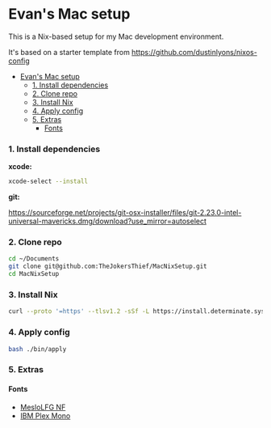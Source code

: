 # Evan's Mac setup

This is a Nix-based setup for my Mac development environment.

It's based on a starter template from https://github.com/dustinlyons/nixos-config


- [Evan's Mac setup](#evans-mac-setup)
    - [1. Install dependencies](#1-install-dependencies)
    - [2. Clone repo](#2-clone-repo)
    - [3. Install Nix](#3-install-nix)
    - [4. Apply config](#4-apply-config)
    - [5. Extras](#5-extras)
      - [Fonts](#fonts)


### 1. Install dependencies

**xcode:**
```sh
xcode-select --install
```

**git:**

https://sourceforge.net/projects/git-osx-installer/files/git-2.23.0-intel-universal-mavericks.dmg/download?use_mirror=autoselect

### 2. Clone repo

```sh
cd ~/Documents
git clone git@github.com:TheJokersThief/MacNixSetup.git
cd MacNixSetup
```

### 3. Install Nix
```sh
curl --proto '=https' --tlsv1.2 -sSf -L https://install.determinate.systems/nix | sh -s -- install
```

### 4. Apply config
```sh
bash ./bin/apply
```


### 5. Extras

#### Fonts

* [MesloLFG NF](https://github.com/romkatv/powerlevel10k-media/raw/master/MesloLGS%20NF%20Regular.ttf)
* [IBM Plex Mono](https://fonts.google.com/specimen/IBM+Plex+Mono)